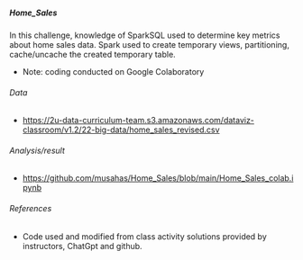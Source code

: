 ##### Home_Sales
In this challenge, knowledge of SparkSQL used to determine key metrics about home sales data. Spark used to create temporary views, partitioning, cache/uncache the created temporary table.

- Note: coding conducted on Google Colaboratory

###### Data
- https://2u-data-curriculum-team.s3.amazonaws.com/dataviz-classroom/v1.2/22-big-data/home_sales_revised.csv

###### Analysis/result
-  https://github.com/musahas/Home_Sales/blob/main/Home_Sales_colab.ipynb

###### References 
- Code used and modified from class activity solutions provided by instructors, ChatGpt and github.  

